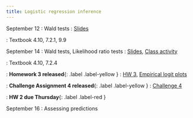 ```yaml
---
title: Logistic regression inference
---
```


September 12
: Wald tests
  : [Slides](https://sta712-f22.github.io/slides/lecture_10.pdf)
    
: Textbook 4.10, 7.2.1, 9.9

September 14
: Wald tests, Likelihood ratio tests
  : [Slides](https://sta712-f22.github.io/slides/lecture_11.pdf), [Class activity](https://sta712-f22.github.io/class_activities/ca_lecture_11.html)

: Textbook 4.10, 7.2.4

: **Homework 3 released**{: .label .label-yellow }
  : [HW 3](https://sta712-f22.github.io/homework/HW3.pdf), [Empirical logit plots](https://sta712-f22.github.io/homework/empirical_logits.html)
  
: **Challenge Assignment 4 released**{: .label .label-yellow }
  : [Challenge 4](https://sta712-f22.github.io/homework/challenge_4.pdf)
  
: **HW 2 due Thursday**{: .label .label-red }

September 16
: Assessing predictions